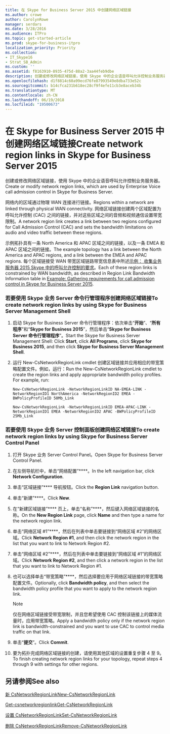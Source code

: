 ```yaml
---
title: 在 Skype for Business Server 2015 中创建网络区域链接
ms.author: crowe
author: CarolynRowe
manager: serdars
ms.date: 3/28/2016
ms.audience: ITPro
ms.topic: get-started-article
ms.prod: skype-for-business-itpro
localization_priority: Priority
ms.collection:
- IT_Skype16
- Strat_SB_Admin
ms.custom: ''
ms.assetid: f8163910-8935-475d-88a2-3aa44feb9dbe
description: 创建或修改网络区域链接，使用 Skype 中的企业语音呼叫允许控制业务服务器。
ms.openlocfilehash: d1f8814c60a99ecd76fe87993549e8dba733e52c
ms.sourcegitcommit: b14cfca231b618ec28cf9f4efe11cb3e8aceb34b
ms.translationtype: MT
ms.contentlocale: zh-CN
ms.lasthandoff: 06/19/2018
ms.locfileid: "19500673"
---
```

# <a name="create-network-region-links-in-skype-for-business-server-2015"></a><span data-ttu-id="a8fa9-103">在 Skype for Business Server 2015 中创建网络区域链接</span><span class="sxs-lookup"><span data-stu-id="a8fa9-103">Create network region links in Skype for Business Server 2015</span></span>
 
<span data-ttu-id="a8fa9-104">创建或修改网络区域链接，使用 Skype 中的企业语音呼叫允许控制业务服务器。</span><span class="sxs-lookup"><span data-stu-id="a8fa9-104">Create or modify network region links, which are used by Enterprise Voice call admission control in Skype for Business Server.</span></span> 
  
<span data-ttu-id="a8fa9-105">网络内的区域通过物理 WAN 连接进行链接。</span><span class="sxs-lookup"><span data-stu-id="a8fa9-105">Regions within a network are linked through physical WAN connectivity.</span></span> <span data-ttu-id="a8fa9-106">网络区域链接创建两个区域配置为呼叫允许控制 (CAC) 之间的链接，并对这些区域之间的音频和视频通信设置带宽限制。</span><span class="sxs-lookup"><span data-stu-id="a8fa9-106">A network region link creates a link between two regions configured for Call Admission Control (CAC) and sets the bandwidth limitations on audio and video traffic between these regions.</span></span>
  
<span data-ttu-id="a8fa9-107">示例拓扑具有一条 North America 和 APAC 区域之间的链接，以及一条 EMEA 和 APAC 区域之间的链接。</span><span class="sxs-lookup"><span data-stu-id="a8fa9-107">The example topology has a link between the North America and APAC regions, and a link between the EMEA and APAC regions.</span></span> <span data-ttu-id="a8fa9-108">每个区域链接受 WAN 带宽区域链路带宽信息表中所述[示例： 收集业务服务器 2015 Skype 中的呼叫允许控制的要求](../../plan-your-deployment/enterprise-voice-solution/example-gathering-requirements.md)。</span><span class="sxs-lookup"><span data-stu-id="a8fa9-108">Each of these region links is constrained by WAN bandwidth, as described in Region Link Bandwidth Information table in [Example: Gathering requirements for call admission control in Skype for Business Server 2015](../../plan-your-deployment/enterprise-voice-solution/example-gathering-requirements.md).</span></span>
  
### <a name="to-create-network-region-links-by-using-skype-for-business-server-management-shell"></a><span data-ttu-id="a8fa9-109">若要使用 Skype 业务 Server 命令行管理程序创建网络区域链接</span><span class="sxs-lookup"><span data-stu-id="a8fa9-109">To create network region links by using Skype for Business Server Management Shell</span></span>

1. <span data-ttu-id="a8fa9-110">启动 Skype for Business Server 命令行管理程序：依次单击“**开始**”、“**所有程序**”和“**Skype for Business 2015**”，然后单击“**Skype for Business Server 命令行管理程序**”。</span><span class="sxs-lookup"><span data-stu-id="a8fa9-110">Start the Skype for Business Server Management Shell: Click **Start**, click **All Programs**, click **Skype for Business 2015**, and then click **Skype for Business Server Management Shell**.</span></span>
    
2. <span data-ttu-id="a8fa9-p103">运行 New-CsNetworkRegionLink cmdlet 创建区域链接并应用相应的带宽策略配置文件。例如，运行：</span><span class="sxs-lookup"><span data-stu-id="a8fa9-p103">Run the New-CsNetworkRegionLink cmdlet to create the region links and apply appropriate bandwidth policy profiles. For example, run:</span></span>
    
   ```
   New-CsNetworkRegionLink -NetworkRegionLinkID NA-EMEA-LINK -NetworkRegionID1 NorthAmerica -NetworkRegionID2 EMEA -BWPolicyProfileID 50Mb_Link
   ```

   ```
   New-CsNetworkRegionLink -NetworkRegionLinkID EMEA-APAC-LINK -NetworkRegionID1 EMEA -NetworkRegionID2 APAC -BWPolicyProfileID 25Mb_Link
   ```

### <a name="to-create-network-region-links-by-using-skype-for-business-server-control-panel"></a><span data-ttu-id="a8fa9-113">若要使用 Skype 业务 Server 控制面板创建网络区域链接</span><span class="sxs-lookup"><span data-stu-id="a8fa9-113">To create network region links by using Skype for Business Server Control Panel</span></span>

1. <span data-ttu-id="a8fa9-114">打开 Skype 业务 Server Control Panel。</span><span class="sxs-lookup"><span data-stu-id="a8fa9-114">Open Skype for Business Server Control Panel.</span></span>
    
2. <span data-ttu-id="a8fa9-115">在左侧导航栏中，单击“网络配置”****。</span><span class="sxs-lookup"><span data-stu-id="a8fa9-115">In the left navigation bar, click **Network Configuration**.</span></span>
    
3. <span data-ttu-id="a8fa9-116">单击“区域链接”**** 导航按钮。</span><span class="sxs-lookup"><span data-stu-id="a8fa9-116">Click the **Region Link** navigation button.</span></span>
    
4. <span data-ttu-id="a8fa9-117">单击“新建”****。</span><span class="sxs-lookup"><span data-stu-id="a8fa9-117">Click **New**.</span></span>
    
5. <span data-ttu-id="a8fa9-118">在“新建区域链接”**** 页上，单击“名称”****，然后键入网络区域链接的名称。</span><span class="sxs-lookup"><span data-stu-id="a8fa9-118">On the **New Region Link** page, click **Name** and then type a name for the network region link.</span></span>
    
6. <span data-ttu-id="a8fa9-119">单击“网络区域 #1”****，然后在列表中单击要链接到“网络区域 #2”的网络区域。</span><span class="sxs-lookup"><span data-stu-id="a8fa9-119">Click **Network Region #1**, and then click the network region in the list that you want to link to Network Region #2.</span></span>
    
7. <span data-ttu-id="a8fa9-120">单击“网络区域 #2”****，然后在列表中单击要链接到“网络区域 #1”的网络区域。</span><span class="sxs-lookup"><span data-stu-id="a8fa9-120">Click **Network Region #2**, and then click a network region in the list that you want to link to Network Region #1.</span></span>
    
8. <span data-ttu-id="a8fa9-121">也可以选择单击“带宽策略”****，然后选择要应用于网络区域链接的带宽策略配置文件。</span><span class="sxs-lookup"><span data-stu-id="a8fa9-121">Optionally, click **Bandwidth policy**, and then select the bandwidth policy profile that you want to apply to the network region link.</span></span>
    
    > [!NOTE]
    > <span data-ttu-id="a8fa9-122">仅在网络区域链接受带宽限制，并且您希望使用 CAC 控制该链接上的媒体流量时，应用带宽策略。</span><span class="sxs-lookup"><span data-stu-id="a8fa9-122">Apply a bandwidth policy only if the network region link is bandwidth-constrained and you want to use CAC to control media traffic on that link.</span></span> 
  
9. <span data-ttu-id="a8fa9-123">单击“**提交**”。</span><span class="sxs-lookup"><span data-stu-id="a8fa9-123">Click **Commit**.</span></span>
    
10. <span data-ttu-id="a8fa9-124">要为拓扑完成网络区域链接的创建，请使用其他区域的设置重复步骤 4 至 9。</span><span class="sxs-lookup"><span data-stu-id="a8fa9-124">To finish creating network region links for your topology, repeat steps 4 through 9 with settings for other regions.</span></span>
    
## <a name="see-also"></a><span data-ttu-id="a8fa9-125">另请参阅</span><span class="sxs-lookup"><span data-stu-id="a8fa9-125">See also</span></span>

[<span data-ttu-id="a8fa9-126">新 CsNetworkRegionLink</span><span class="sxs-lookup"><span data-stu-id="a8fa9-126">New-CsNetworkRegionLink</span></span>](https://docs.microsoft.com/powershell/module/skype/new-csnetworkregionlink?view=skype-ps)
  
[<span data-ttu-id="a8fa9-127">Get-csnetworkregionlink</span><span class="sxs-lookup"><span data-stu-id="a8fa9-127">Get-CsNetworkRegionLink</span></span>](https://docs.microsoft.com/powershell/module/skype/get-csnetworkregionlink?view=skype-ps)
  
[<span data-ttu-id="a8fa9-128">设置 CsNetworkRegionLink</span><span class="sxs-lookup"><span data-stu-id="a8fa9-128">Set-CsNetworkRegionLink</span></span>](https://docs.microsoft.com/powershell/module/skype/set-csnetworkregionlink?view=skype-ps)
  
[<span data-ttu-id="a8fa9-129">删除 CsNetworkRegionLink</span><span class="sxs-lookup"><span data-stu-id="a8fa9-129">Remove-CsNetworkRegionLink</span></span>](https://docs.microsoft.com/powershell/module/skype/remove-csnetworkregionlink?view=skype-ps)